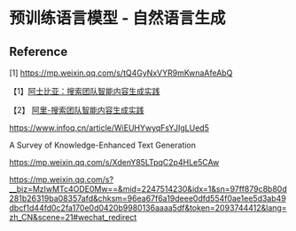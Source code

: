 # 预训练语言模型 - 自然语言生成







## Reference



[1] https://mp.weixin.qq.com/s/tQ4GyNxVYR9mKwnaAfeAbQ

【1】[阿士比亚：搜索团队智能内容生成实践](https://yq.aliyun.com/articles/431463)

【2】 [阿里-搜索团队智能内容生成实践](https://zhuanlan.zhihu.com/p/33956907)

https://www.infoq.cn/article/WiEUHYwyqFsYJIgLUed5

A Survey of Knowledge-Enhanced Text Generation

https://mp.weixin.qq.com/s/XdenY85LTpqC2p4HLe5CAw

https://mp.weixin.qq.com/s?__biz=MzIwMTc4ODE0Mw==&mid=2247514230&idx=1&sn=97ff879c8b80d281b26319ba08357afd&chksm=96ea67f6a19deee0dfd554f0ae1ee5d3ab49dbcf1d44fd0c2fa170e0d0420b9980136aaaa5df&token=2093744412&lang=zh_CN&scene=21#wechat_redirect